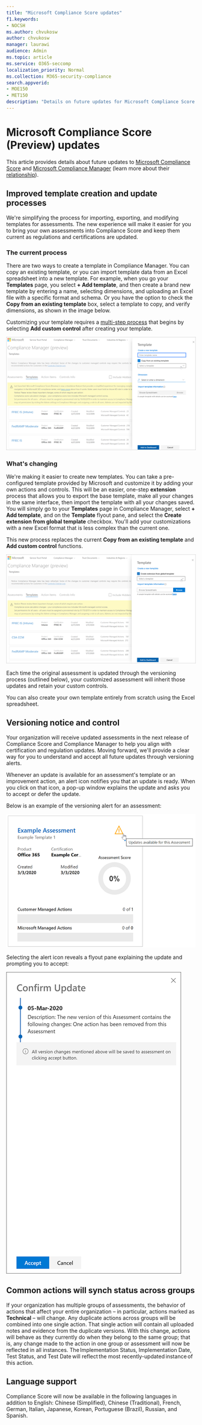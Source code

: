 ```yaml
---
title: "Microsoft Compliance Score updates"
f1.keywords:
- NOCSH
ms.author: chvukosw
author: chvukosw
manager: laurawi
audience: Admin
ms.topic: article
ms.service: O365-seccomp
localization_priority: Normal
ms.collection: M365-security-compliance
search.appverid: 
- MOE150
- MET150
description: "Details on future updates for Microsoft Compliance Score (preview), a feature in the M365 compliance center that helps simplify and automate risk assessments."
---
```


# Microsoft Compliance Score (Preview) updates

 This article provides details about future updates to [Microsoft Compliance Score](compliance-score.md) and [Microsoft Compliance Manager](compliance-manager-overview.md) (learn more about their [relationship](compliance-score-release-notes.md#compliance-score-relationship-to-compliance-manager)).

## Improved template creation and update processes

We're simplifying the process for importing, exporting, and modifying templates for assessments. The new experience will make it easier for you to bring your own assessments into Compliance Score and keep them current as regulations and certifications are updated.

### The current process

There are two ways to create a template in Compliance Manager. You can copy an existing template, or you can import template data from an Excel spreadsheet into a new template. For example, when you go your **Templates** page, you select **+ Add template**, and then create a brand new template by entering a name, selecting dimensions, and uploading an Excel file with a specific format and schema. Or you have the option to check the **Copy from an existing template** box, select a template to copy, and verify dimensions, as shown in the image below.

Customizing your template requires a [multi-step process](working-with-compliance-manager.md#templates) that begins by selecting **Add custom control** after creating your template.

![Compliance Score - dashboard](../media/compliance-score-template-update-old.png "Current template copy process")

### What's changing

We're making it easier to create new templates. You can take a pre-configured template provided by Microsoft and customize it by adding your own actions and controls. This will be an easier, one-step **extension** process that allows you to export the base template, make all your changes in the same interface, then import the template with all your changes saved. You will simply go to your **Templates** page in Compliance Manager, select **+ Add template**, and on the **Template** flyout pane, and select the **Create extension from global template** checkbox. You'll add your customizations with a new Excel format that is less complex than the current one.

This new process replaces the current **Copy from an existing template** and **Add custom control** functions.

![Compliance Score - dashboard](../media/compliance-score-template-update-new.png "New template creation process")

Each time the original assessment is updated through the versioning process (outlined below), your customized assessment will inherit those updates and retain your custom controls.

You can also create your own template entirely from scratch using the Excel spreadsheet.

## Versioning notice and control

Your organization will receive updated assessments in the next release of Compliance Score and Compliance Manager to help you align with certification and regulation updates. Moving forward, we'll provide a clear way for you to understand and accept all future updates through versioning alerts.

Whenever an update is available for an assessment's template or an improvement action, an alert icon notifies you that an update is ready. When you click on that icon, a pop-up window explains the update and asks you to accept or defer the update.

Below is an example of the versioning alert for an assessment:

![Compliance Score - versioning alert](../media/compliance-score-assessment-version.png "Assessment version update alert")

Selecting the alert icon reveals a flyout pane explaining the update and prompting you to accept:

![Compliance Score - versioning flyout](../media/compliance-score-assessment-version-accept.png "Assessment update confirmation pane")

## Common actions will synch status across groups

If your organization has multiple groups of assessments, the behavior of actions that affect your entire organization – in particular, actions marked as **Technical** – will change. Any duplicate actions across groups will be combined into one single action. That single action will contain all uploaded notes and evidence from the duplicate versions. With this change, actions will behave as they currently do when they belong to the same group; that is, any change made to the action in one group or assessment will now be reflected in all instances. The Implementation Status, Implementation Date, Test Status, and Test Date will reflect the most recently-updated instance of this action.

## Language support

Compliance Score will now be available in the following languages in addition to English: Chinese (Simplified), Chinese (Traditional), French, German, Italian, Japanese, Korean, Portuguese (Brazil), Russian, and Spanish.
